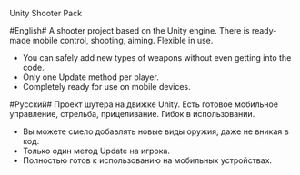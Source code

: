 Unity Shooter Pack

#English#
A shooter project based on the Unity engine. There is ready-made mobile control, shooting, aiming. Flexible in use.

- You can safely add new types of weapons without even getting into the code.
- Only one Update method per player.
- Completely ready for use on mobile devices.

#Русский#
Проект шутера на движке Unity. Есть готовое мобильное управление, стрельба, прицеливание. Гибок в использовании.

- Вы можете смело добавлять новые виды оружия, даже не вникая в код.
- Только один метод Update на игрока.
- Полностью готов к использованию на мобильных устройствах.

